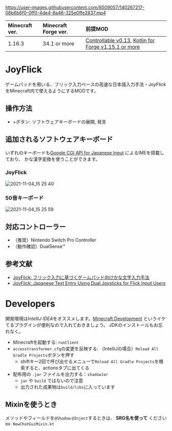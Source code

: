 https://user-images.githubusercontent.com/8509057/140267217-08b6b6f0-0ff0-4de4-8a46-325e0ffe2837.mp4

|Minecraft ver.|Minecraft Forge ver.|前提MOD|
|:---|:---|:---|
|1.16.3|34.1 or more|[Controllable v0.13](https://www.curseforge.com/minecraft/mc-mods/controllable/files/3335987), [Kotlin for Forge v1.15.1 or more](https://www.curseforge.com/minecraft/mc-mods/kotlin-for-forge/files/3452303)|

# JoyFlick
ゲームパッドを用いる、フリック入力ベースの高速な日本語入力手法・JoyFlickをMinecraft内で使えるようにするMODです。

## 操作方法
- +ボタン: ソフトウェアキーボードの展開, 発言

## 追加されるソフトウェアキーボード
いずれのキーボードも[Google CGI API for Japanese Input](https://www.google.co.jp/ime/cgiapi.html) によるIMEを搭載しており、
かな漢字変換を使うことができます。

### JoyFlick
![2021-11-04_15 25 40](https://user-images.githubusercontent.com/8509057/140267837-495761e9-b813-416a-8732-40a768f3d09e.png)

### 50音キーボード
![2021-11-04_15 25 59](https://user-images.githubusercontent.com/8509057/140267902-b9136187-e5aa-42fb-9027-8fad81ab5e47.png)

## 対応コントローラー
- （推奨）Nintendo Switch Pro Controller
- （動作確認）DualSense™

## 参考文献
- [JoyFlick: フリック入力に基づくゲームパッド向けかな文字入力手法](https://www.wiss.org/WISS2020Proceedings/data/17.pdf)
- [JoyFlick: Japanese Text Entry Using Dual Joysticks for Flick Input Users](https://link.springer.com/chapter/10.1007%2F978-3-030-85613-7_8)

# Developers
開発環境は*IntelliJ IDEA*をオススメします。[Minecraft Development](https://plugins.jetbrains.com/plugin/8327-minecraft-development) というイケてるプラグインが便利なので入れておきましょう。
JDKのインストールもお忘れなく。

- Minecraftを起動する: `runClient`
- `accesstransformer.cfg`の変更を反映する: （IntelliJの場合）`Reload All Gradle Projects`ボタンを押す
   - shiftキー2回で呼び出せるメニューで`Reload All Gradle Projects`を検索すると、actionsタブに出てくる
- 配布用の `.jar` ファイルを出力する：`shadowJar`
   - `jar` や `build` ではないので注意
   - 出力された成果物は`build/libs`に入っています

## Mixinを使うとき
メソッドやフィールドを`@Shadow` `@Inject`するときは、 **SRG名を使って** ください
ex. `NewChatGuiMixin.kt`